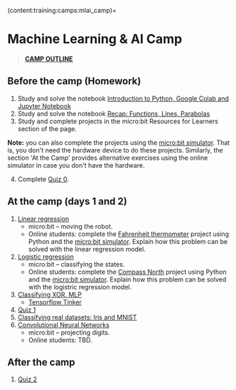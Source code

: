 (content:training:camps:mlai_camp)=
# Machine Learning & AI Camp

> <a href="https://mailmissouri-my.sharepoint.com/:w:/g/personal/nairs_umsystem_edu/Ea6Hf5k9xwFAg8DiZE0MDksB9NXeiCGzXzM9EbUmCj0D_A?e=LJG9Ko&xsdata=MDV8MDJ8dm92d21AbWlzc291cmkuZWR1fGE2M2QxY2M5ODVjMjQ1ODNhNGM2MDhkY2FkMzI5MWEzfGUzZmVmZGJlZjdlOTQwMWJhNTFhMzU1ZTAxYjA1YTg5fDB8MHw2Mzg1NzU2Nzk5MDExMTIzMzR8VW5rbm93bnxUV0ZwYkdac2IzZDhleUpXSWpvaU1DNHdMakF3TURBaUxDSlFJam9pVjJsdU16SWlMQ0pCVGlJNklrMWhhV3dpTENKWFZDSTZNbjA9fDB8fHw%3d&sdata=QzJEYUxXMjFsYVluUmNUaTJac3hTZWRZWFpSUThPWUpMMXU3ZlBXbUhEOD0%3d" target="_blank">**CAMP OUTLINE**</a>

## Before the camp (Homework)

1. Study and solve the notebook <a href="https://colab.research.google.com/github/cyneuro/ML_camp/blob/main/camp_intro_to_python.ipynb" target="_blank">Introduction to Python, Google Colab and Jupyter Notebook</a>
2. Study and solve the notebook <a href="https://colab.research.google.com/github/cyneuro/ML_camp/blob/main/camp_functions.ipynb" target="_blank">Recap: Functions, Lines, Parabolas</a>
3. Study and complete projects in the micro:bit Resources for Learners section of the [](content:training:hs:microbit-1) page.

**Note:** you can also complete the projects using the <a href="https://python.microbit.org/v/3" target="_blank">micro:bit simulator</a>. That is, you don't need the hardware device to do these projects.
Similarly, the section 'At the Camp' provides alternative exercises using the online simulator in case you don't have the hardware.

4. Complete <a href="https://docs.google.com/forms/d/e/1FAIpQLSdiyohfjZ2smUPLBOPsEaihyzrgM3w8yUFc7HhFnW_mMXzurg/viewform?usp=sf_link" target="_blank">Quiz 0</a>.



## At the camp (days 1 and 2)
1. <a href="https://colab.research.google.com/github/cyneuro/ML_camp/blob/main/camp_linear_regression.ipynb" target="_blank">Linear regression</a>
    - micro:bit – moving the robot.
    - Online students: complete the <a href="https://microbit.org/projects/make-it-code-it/fahrenheit-thermometer/" target="_blank">Fahrenheit thermometer</a> project using Python and the <a href="https://python.microbit.org/v/3" target="_blank">micro:bit simulator</a>. Explain how this problem can be solved with the linear regression model.
2. <a href="https://colab.research.google.com/github/cyneuro/ML_camp/blob/main/camp_logistic_regression.ipynb" target="_blank">Logistic regression</a>
    - micro:bit – classifying the states.
    - Online students: complete the <a href="https://microbit.org/projects/make-it-code-it/compass-north/" target="_blank">Compass North</a> project using Python and the <a href="https://python.microbit.org/v/3" target="_blank">micro:bit simulator</a>. Explain how this problem can be solved with the logistric regression model. 
3. <a href="https://colab.research.google.com/github/cyneuro/ML_camp/blob/main/camp_XOR_mlp.ipynb" target="_blank">Classifying XOR. MLP</a>
    - <a href="https://playground.tensorflow.org/#activation=tanh&batchSize=10&dataset=circle&regDataset=reg-plane&learningRate=0.03&regularizationRate=0&noise=0&networkShape=4,2&seed=0.11918&showTestData=false&discretize=false&percTrainData=50&x=true&y=true&xTimesY=false&xSquared=false&ySquared=false&cosX=false&sinX=false&cosY=false&sinY=false&collectStats=false&problem=classification&initZero=false&hideText=false" target="_blank">Tensorflow Tinker</a>
4. <a href="https://docs.google.com/forms/d/e/1FAIpQLSfRPAVEJj2C1vEaxQvOTHb9mvSY6sfj8JHQ-0mJh5mznO5aUA/viewform?usp=sf_link" target="_blank">Quiz 1</a>
5. <a href="https://colab.research.google.com/github/cyneuro/ML_camp/blob/main/camp_iris_mnist.ipynb" target="_blank">Classifying real datasets: Iris and MNIST</a>
6. <a href="https://colab.research.google.com/github/cyneuro/ML_camp/blob/main/camp_cnn.ipynb" target="_blank">Convolutional Neural Networks</a>
    - micro:bit – projecting digits.
    - Online students: TBD.

## After the camp

1. <a href="https://docs.google.com/forms/d/e/1FAIpQLSdHd8cY6FDHnvihGfWu2G2O1et_kc28EOCLcKqaRaabyjMK-w/viewform?usp=sf_link" target="_blank">Quiz 2</a>

